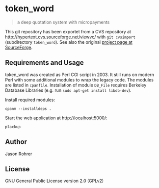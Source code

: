 # token_word

> a deep quotation system with micropayments

This git repository has been exportet from a CVS repository at <http://hypertext.cvs.sourceforge.net/viewvc/> with `git cvsimport` (subdirectory `token_word`). See also the original [project page at SourceForge](https://sourceforge.net/projects/hypertext/).

## Requirements and Usage

token_word was created as Perl CGI script in 2003. It still runs on modern Perl with some additional modules to wrap the legacy code. The modules are listed in `cpanfile`. Installation of module `DB_File` requires Berkeley Database Libraries (e.g. run `sudo apt-get install libdb-dev`).

Install required modules:

    cpanm --installdeps .

Start the web application at http://localhost:5000/:

    plackup

## Author

Jason Rohrer

## License

GNU General Public License version 2.0 (GPLv2)
